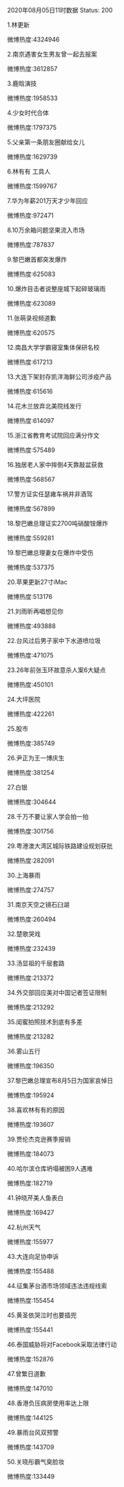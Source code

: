 2020年08月05日11时数据
Status: 200

1.林更新

微博热度:4324946

2.南京遇害女生男友曾一起去报案

微博热度:3612857

3.鹿晗演技

微博热度:1958533

4.少女时代合体

微博热度:1797375

5.父亲第一条朋友圈献给女儿

微博热度:1629739

6.林有有 工具人

微博热度:1599767

7.华为年薪201万天才少年回应

微博热度:972471

8.10万余箱问题坚果流入市场

微博热度:787837

9.黎巴嫩首都突发爆炸

微博热度:625083

10.爆炸目击者说整座城下起碎玻璃雨

微博热度:623089

11.张萌录视频道歉

微博热度:620575

12.南昌大学学霸寝室集体保研名校

微博热度:617213

13.大连下架封存凯洋海鲜公司涉疫产品

微博热度:615616

14.花木兰放弃北美院线发行

微博热度:614097

15.浙江省教育考试院回应满分作文

微博热度:575489

16.独居老人家中摔倒4天靠敲盆获救

微博热度:568567

17.警方证实任瑟雍车祸并非酒驾

微博热度:567899

18.黎巴嫩总理证实2700吨硝酸铵爆炸

微博热度:559281

19.黎巴嫩总理妻女在爆炸中受伤

微博热度:537375

20.苹果更新27寸iMac

微博热度:513176

21.刘雨昕再唱想见你

微博热度:493888

22.台风过后男子家中下水道喷垃圾

微博热度:471075

23.26年前张玉环故意杀人案6大疑点

微博热度:450101

24.大坪医院

微博热度:422261

25.股市

微博热度:385749

26.尹正为王一博庆生

微博热度:381254

27.白银

微博热度:304644

28.千万不要让家人学会拍一拍

微博热度:301756

29.粤港澳大湾区城际铁路建设规划获批

微博热度:282091

30.上海暴雨

微博热度:274757

31.南京天空之镜石臼湖

微博热度:260494

32.楚歌哭戏

微博热度:232439

33.汤显祖的千层套路

微博热度:213372

34.外交部回应美对中国记者签证限制

微博热度:213292

35.闺蜜拍照技术到底有多差

微博热度:213282

36.雾山五行

微博热度:196350

37.黎巴嫩总理宣布8月5日为国家哀悼日

微博热度:195924

38.喜欢林有有的原因

微博热度:193607

39.贾伦杰克逊赛季报销

微博热度:184073

40.哈尔滨仓库坍塌被困9人遇难

微博热度:182719

41.钟晓芹美人鱼表白

微博热度:169427

42.杭州天气

微博热度:155977

43.大连向足协申诉

微博热度:155488

44.征集茅台酒市场领域违法违规线索

微博热度:155454

45.黄圣依哭泣时也要插兜

微博热度:155441

46.泰国威胁将对Facebook采取法律行动

微博热度:152876

47.曾繁日道歉

微博热度:147010

48.香港负压病房使用率达上限

微博热度:144125

49.暴雨台风双预警

微博热度:143709

50.关晓彤霸气臭脸妆

微博热度:133449

